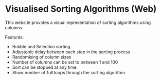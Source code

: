 # Visualised Sorting Algorithms (Web)

This website provides a visual representation of sorting algorithms using columns.

Features:
- Bubble and Selection sorting
- Adjustable delay between each step in the sorting process
- Randomising of column sizes
- Number of columns can be set to between 1 and 100
- Sort can be stopped at any time
- Show number of full loops through the sorting algorithm
